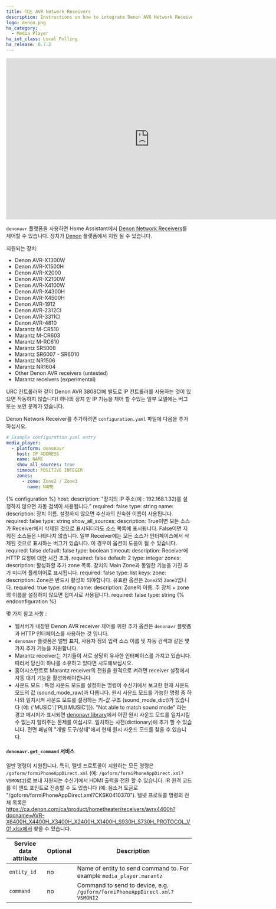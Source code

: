 ```yaml
---
title: 데논 AVR Network Receivers
description: Instructions on how to integrate Denon AVR Network Receivers into Home Assistant.
logo: denon.png
ha_category:
  - Media Player
ha_iot_class: Local Polling
ha_release: 0.7.2
---
```


<div class='videoWrapper'>
<iframe width="776" height="437" src="https://www.youtube.com/embed/RoFArWvAh-g" frameborder="0" allow="accelerometer; autoplay; encrypted-media; gyroscope; picture-in-picture" allowfullscreen></iframe>
</div>

`denonavr` 플랫폼을 사용하면 Home Assistant에서 [Denon Network Receivers](https://www.denon.co.uk/chg/product/compactsystems/networkmusicsystems/ceolpiccolo)를 제어할 수 있습니다. 장치가 [Denon] 플랫폼에서 지원 될 수 있습니다.

지원되는 장치:

- Denon AVR-X1300W
- Denon AVR-X1500H
- Denon AVR-X2000
- Denon AVR-X2100W
- Denon AVR-X4100W
- Denon AVR-X4300H
- Denon AVR-X4500H
- Denon AVR-1912
- Denon AVR-2312CI
- Denon AVR-3311CI
- Denon AVR-4810
- Marantz M-CR510
- Marantz M-CR603
- Marantz M-RC610
- Marantz SR5008
- Marantz SR6007 - SR6010
- Marantz NR1506
- Marantz NR1604
- Other Denon AVR receivers (untested)
- Marantz receivers (experimental)

<div class='note warning'>
URC 컨트롤러와 같이 Denon AVR 3808CI에 별도로 IP 컨트롤러를 사용하는 것이 있으면 작동하지 않습니다! 하나의 장치 만 IP 기능을 제어 할 수있는 일부 모델에는 버그 또는 보안 문제가 있습니다.
</div>

Denon Network Receiver를 추가하려면 `configuration.yaml` 파일에 다음을 추가하십시오.

```yaml
# Example configuration.yaml entry
media_player:
  - platform: denonavr
    host: IP_ADDRESS
    name: NAME
    show_all_sources: true
    timeout: POSITIVE INTEGER
    zones:
      - zone: Zone2 / Zone3
        name: NAME
```

{% configuration %}
host:
  description: "장치의 IP 주소(예 : 192.168.1.32)를 설정하지 않으면 자동 검색이 사용됩니다."
  required: false
  type: string
name:
  description: 장치 이름. 설정하지 않으면 수신자의 친숙한 이름이 사용됩니다.
  required: false
  type: string
show_all_sources:
  description: True이면 모든 소스가 Receiver에서 삭제된 것으로 표시되더라도 소스 목록에 표시됩니다. False이면 지워진 소스들은 나타나지 않습니다. 일부 Receiver에는 모든 소스가 인터페이스에서 삭제된 것으로 표시하는 버그가 있습니다. 이 경우이 옵션이 도움이 될 수 있습니다.
  required: false
  default: false
  type: boolean
timeout:
  description: Receiver에 HTTP 요청에 대한 시간 초과.
  required: false
  default: 2
  type: integer
zones:
  description: 활성화할 추가 zone 목록. 장치의 Main Zone과 동일한 기능을 가진 추가 미디어 플레이어로 표시됩니다.
  required: false
  type: list
  keys:
    zone:
      description: Zone은 반드시 활성화 되야합니다. 유효한 옵션은 `Zone2`와 `Zone3`입니다. 
      required: true
      type: string
    name:
      description: Zone의 이름. 주 장치 + zone의 이름을 설정하지 않으면 접미사로 사용됩니다. 
      required: false
      type: string
{% endconfiguration %}

몇 가지 참고 사항 :

- 웹서버가 내장된 Denon AVR receiver 제어를 위한 추가 옵션은 `denonavr` 플랫폼과 HTTP 인터페이스를 사용하는 것 입니다.
- `denonavr` 플랫폼은 앨범 표지, 사용자 정의 입력 소스 이름 및 자동 검색과 같은 몇 가지 추가 기능을 지원합니다.
- Marantz receiver는 기기들이 서로 상당히 유사한 인터페이스를 가지고 있습니다. 따라서 당신이 하나를 소유하고 있다면 시도해보십시오.
- 홈어시스턴트로 Marantz receiver의 전원을 원격으로 켜려면 receiver 설정에서 자동 대기 기능을 활성화해야합니다
- 사운드 모드 : 특정 사운드 모드를 설정하는 명령이 수신기에서 보고한 현재 사운드 모드의 값 (sound_mode_raw)과 다릅니다. 원시 사운드 모드를 가능한 명령 중 하나와 일치시켜 사운드 모드를 설정하는 키-값 구조 (sound_mode_dict)가 있습니다 (예: {'MUSIC':['PLII MUSIC']}). "Not able to match sound mode" 라는 경고 메시지가 표시되면 [denonavr library](https://github.com/scarface-4711/denonavr)에서 어떤 원시 사운드 모드를 일치시킬 수 없는지 알려주는 문제를 여십시오. 일치하는 사전(dictionary)에 추가 할 수 있습니다. 전면 패널의 "개발 도구/상태"에서 현재 원시 사운드 모드를 찾을 수 있습니다.

#### `denonavr.get_command` 서비스

일반 명령이 지원됩니다. 특히, 텔넷 프로토콜이 지원하는 모든 명령은 `/goform/formiPhoneAppDirect.xml` (예: `/goform/formiPhoneAppDirect.xml?VSMONI2`)로 보내 지원되는 수신기에서 HDMI 출력을 전환 할 수 있습니다. IR 원격 코드를 이 엔드 포인트로 전송할 수 도 있습니다 (예: 음소거 토글로 "/goform/formiPhoneAppDirect.xml?CKSK0410370"). 텔넷 프로토콜 명령의 전체 목록은 https://ca.denon.com/ca/product/hometheater/receivers/avrx4400h?docname=AVR-X6400H_X4400H_X3400H_X2400H_X1400H_S930H_S730H_PROTOCOL_V01.xlsx에서 찾을 수 있습니다. 

| Service data attribute | Optional | Description                                          |
| ---------------------- | -------- | ---------------------------------------------------- |
| `entity_id`            |       no | Name of entity to send command to. For example `media_player.marantz`|
| `command`              |       no | Command to send to device, e.g. `/goform/formiPhoneAppDirect.xml?VSMONI2`|

[Denon]: /integrations/denon
